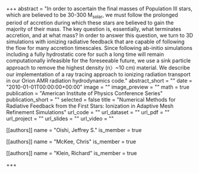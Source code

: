 +++
abstract = "In order to ascertain the final masses of Population III stars, which are believed to be 30-300 M<SUB>solar</SUB>, we must follow the prolonged period of accretion during which these stars are believed to gain the majority of their mass. The key question is, essentially, what terminates accretion, and at what mass? In order to answer this question, we turn to 3D simulations with ionizing radiative feedback that are capable of following the flow for many accretion timescales. Since following ab-initio simulations including a fully hydrostatic core for such a long time will remain computationally infeasible for the foreseeable future, we use a sink particle approach to remove the highest density (n〉~10 cm) material. We describe our implementation of a ray tracing approach to ionizing radiation transport in our Orion AMR radiation hydrodynamics code."
abstract_short = ""
date = "2010-01-01T00:00:00+00:00"
image = ""
image_preview = ""
math = true
publication = "American Institute of Physics Conference Series"
publication_short = ""
selected = false
title = "Numerical Methods for Radiative Feedback from the First Stars: Ionization in Adaptive Mesh Refinement Simulations"
url_code = ""
url_dataset = ""
url_pdf = ""
url_project = ""
url_slides = ""
url_video = ""



[[authors]]
    name = "Oishi, Jeffrey S."
    is_member = true


[[authors]]
    name = "McKee, Chris"
    is_member = true


[[authors]]
    name = "Klein, Richard"
    is_member = true

+++
 